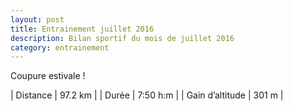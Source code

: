 ```yaml
---
layout: post
title: Entrainement juillet 2016
description: Bilan sportif du mois de juillet 2016
category: entrainement
---
```


Coupure estivale !

| Distance         | 97.2 km       |
| Durée            | 7:50 h:m      |
| Gain d’altitude  | 301 m         |
